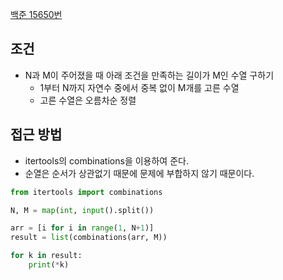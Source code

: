 

[백준 15650번](https://www.acmicpc.net/problem/15650)


## 조건

- N과 M이 주어졌을 때 아래 조건을 만족하는 길이가  M인 수열 구하기
	- 1부터 N까지 자연수 중에서 중복 없이 M개를 고른 수열
	- 고른 수열은 오름차순 정렬


## 접근 방법

- itertools의 combinations을 이용하여 준다.
- 순열은 순서가 상관없기 때문에 문제에 부합하지 않기 때문이다.


```python
from itertools import combinations

N, M = map(int, input().split())

arr = [i for i in range(1, N+1)]
result = list(combinations(arr, M))

for k in result:
    print(*k)
```